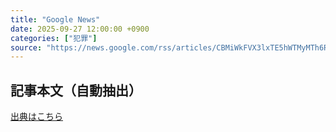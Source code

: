 ```yaml
---
title: "Google News"
date: 2025-09-27 12:00:00 +0900
categories: ["犯罪"]
source: "https://news.google.com/rss/articles/CBMiWkFVX3lxTE5hWTMyMTh6RGlESFVNNmlSUVlwY2JfTWhKSmtQbllGOEM3TWQ1dmJfb1BqZlNxbzU0SWdVcEtheUpOOFVheHRLVXEwdzdxWFBubkRCeHR0OE02dw?oc=5"
---
```


## 記事本文（自動抽出）
<body class="y0K44d EA71Tc" id="readabilityBody"></body>

[出典はこちら](https://news.google.com/rss/articles/CBMiWkFVX3lxTE5hWTMyMTh6RGlESFVNNmlSUVlwY2JfTWhKSmtQbllGOEM3TWQ1dmJfb1BqZlNxbzU0SWdVcEtheUpOOFVheHRLVXEwdzdxWFBubkRCeHR0OE02dw?oc=5)
